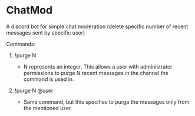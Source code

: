 # ChatMod
A discord bot for simple chat moderation (delete specific number of recent messages sent by specific user)

Commands:
1. !purge N
	- N represents an integer. This allows a user with administrator permissions to purge N recent messages in the channel the command is used in. 

2. !purge N @user
	- Same command, but this specifies to purge the messages only from the mentioned user.